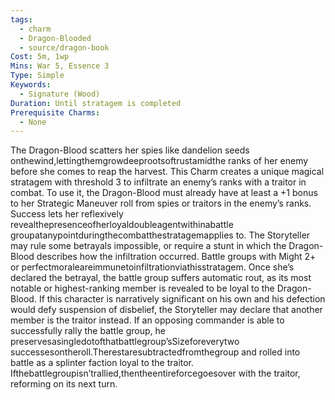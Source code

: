 ```yaml
---
tags:
  - charm
  - Dragon-Blooded
  - source/dragon-book
Cost: 5m, 1wp
Mins: War 5, Essence 3
Type: Simple
Keywords:
  - Signature (Wood)
Duration: Until stratagem is completed
Prerequisite Charms:
  - None
---
```

The Dragon-Blood scatters her spies like dandelion seeds onthewind,lettingthemgrowdeeprootsoftrustamidthe ranks of her enemy before she comes to reap the harvest. This Charm creates a unique magical stratagem with threshold 3 to infiltrate an enemy’s ranks with a traitor in combat. To use it, the Dragon-Blood must already have at least a +1 bonus to her Strategic Maneuver roll from spies or traitors in the enemy’s ranks. Success lets her reflexively revealthepresenceofherloyaldoubleagentwithinabattle groupatanypointduringthecombatthestratagemapplies to. The Storyteller may rule some betrayals impossible, or require a stunt in which the Dragon-Blood describes how the infiltration occurred. Battle groups with Might 2+ or perfectmoraleareimmunetoinfiltrationviathisstratagem. Once she’s declared the betrayal, the battle group suffers automatic rout, as its most notable or highest-ranking member is revealed to be loyal to the Dragon-Blood. If this character is narratively significant on his own and his defection would defy suspension of disbelief, the Storyteller may declare that another member is the traitor instead. If an opposing commander is able to successfully rally the battle group, he preservesasingledotofthatbattlegroup’sSizeforeverytwo successesontheroll.Therestaresubtractedfromthegroup and rolled into battle as a splinter faction loyal to the traitor. Ifthebattlegroupisn’trallied,thentheentireforcegoesover with the traitor, reforming on its next turn.